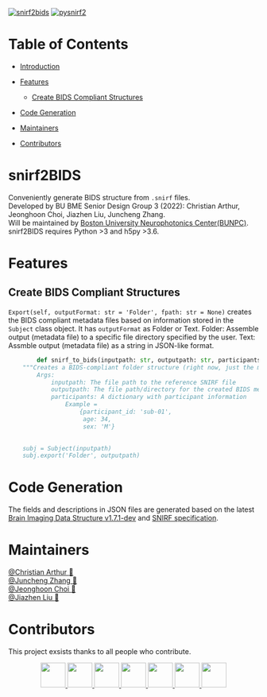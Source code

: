 [![snirf2bids](https://img.shields.io/pypi/v/snirf2bids?color=blue&label=snirf2bids&style=flat-square)](https://pypi.org/project/snirf2bids/0.1.7/)
[![pysnirf2](https://img.shields.io/pypi/v/pysnirf2?color=blue&label=pysnirf2&style=flat-square)](https://pypi.org/project/pysnirf2/)

# Table of Contents
- [Introduction](#snirf2bids)
- [Features](#features)
  - [Create BIDS Compliant Structures](#create-bids-compliant-structures)

- [Code Generation](#code-generation)
- [Maintainers](#maintainers)
- [Contributors](#contributors)

 

# snirf2BIDS
Conveniently generate BIDS structure from `.snirf` files.  
Developed by BU BME Senior Design Group 3 (2022): Christian Arthur, Jeonghoon Choi, Jiazhen Liu, Juncheng Zhang.   
Will be maintained by [Boston University Neurophotonics Center(BUNPC)](https://github.com/BUNPC).  
snirf2BIDS requires Python >3 and h5py >3.6.

# Features

## Create BIDS Compliant Structures
`Export(self, outputFormat: str = 'Folder', fpath: str = None)` creates the BIDS compliant metadata files based on information stored in the `Subject` class object. It has `outputFormat` as Folder or Text.
Folder: Assemble output (metadata file) to a specific file directory specified by the user.
Text: Assmble output (metadata file) as a string in JSON-like format.
```python
        def snirf_to_bids(inputpath: str, outputpath: str, participants: dict = None):
    """Creates a BIDS-compliant folder structure (right now, just the metadata files) from a SNIRF file
        Args:
            inputpath: The file path to the reference SNIRF file
            outputpath: The file path/directory for the created BIDS metadata files
            participants: A dictionary with participant information
                Example =
                    {participant_id: 'sub-01',
                     age: 34,
                     sex: 'M'}
    

    subj = Subject(inputpath)
    subj.export('Folder', outputpath)
 ```

# Code Generation

The fields and descriptions in JSON files are generated based on the latest [Brain Imaging Data Structure v1.7.1-dev](https://bids-specification--802.org.readthedocs.build/en/stable/04-modality-specific-files/11-functional-near-infrared-spectroscopy.html#channels-description-_channelstsv) 
and [SNIRF specification](https://github.com/fNIRS/snirf).

# Maintainers
[@Christian Arthur :melon:](https://github.com/chrsthur)<br>
[@Juncheng Zhang :tangerine:](https://github.com/andyzjc)<br>
[@Jeonghoon Choi :pineapple:](https://github.com/jeonghoonchoi)<br>
[@Jiazhen Liu :grapes:](https://github.com/ELISALJZ)<br>

# Contributors
This project exsists thanks to all people who contribute. <br>
<center class= "half">
<a href="https://github.com/sstucker">
<img src="https://github.com/sstucker.png" width="50" height="50">
</a>

<a href="https://github.com/rob-luke">
<img src="https://github.com/rob-luke.png" width="50" height="50">
</a>

<a href="https://github.com/chrsthur">
<img src="https://github.com/chrsthur.png" width="50" height="50">
</a>

<a href="https://github.com/andyzjc">
<img src="https://github.com/andyzjc.png" width="50" height="50">
</a>

<a href="https://github.com/jeonghoonchoi">
<img src="https://github.com/jeonghoonchoi.png" width="50" height="50">
</a>

<a href="https://github.com/ELISALJZ">
<img src="https://github.com/ELISALJZ.png" width="50" height="50">
</a>
  
<a href="https://github.com/dboas">
<img src="https://github.com/dboas.png" width="50" height="50">
</a>
                                                     </center>
